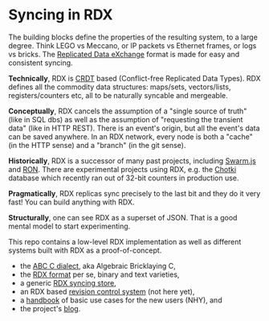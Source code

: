 #   Syncing in RDX

The building blocks define the properties of the resulting system, to a large degree.
Think LEGO vs Meccano, or IP packets vs Ethernet frames, or logs vs bricks.
The [Replicated Data eXchange][R] format is made for easy and consistent syncing.

**Technically**, RDX is [CRDT][C] based (Conflict-free Replicated Data Types).
RDX defines all the commodity data structures: maps/sets, vectors/lists, registers/counters etc, all to be naturally syncable and mergeable.

**Conceptually**, RDX cancels the assumption of a "single source of truth" (like in SQL dbs) as well as the assumption of "requesting the transient data" (like in HTTP REST). There is an event's origin, but all the event's data can be saved anywhere. In an RDX network, every node is both a "cache" (in the HTTP sense) and a "branch" (in the git sense).

**Historically**, RDX is a successor of many past projects, including [Swarm.js][s] and [RON][n]. There are experimental projects using RDX, e.g. the [Chotki][o] database which recently ran out of 32-bit counters in production use.

**Pragmatically**, RDX replicas sync precisely to the last bit and they do it very fast!
You can build anything with RDX. 

**Structurally**, one can see RDX as a superset of JSON. That is a good mental model to start experimenting.

This repo contains a low-level RDX implementation as well as different systems built with RDX as a proof-of-concept.

  - the [ABC C dialect][A], aka Algebraic Bricklaying C,
  - the [RDX format][R] per se, binary and text varieties,
  - a generic [RDX syncing store][B],
  - an RDX based [revision control system][F] (not here yet),
  - a [handbook][B] of basic use cases for the new users (NHY), and
  - the project's [blog][l].

[A]: ./abc/README.md
[C]: http://crdt.tech
[R]: ./rdx/README.md
[B]: ./brix/README.md
[F]: ./fork/README.md
[B]: ./book/README.md
[l]: ./blog/README.md
[s]: http://github.com/gritzko/swarm
[n]: http://github.com/gritzko/ron
[o]: http://github.com/drpcorg/chotki
